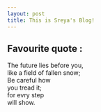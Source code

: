 ```yaml
---
layout: post
title: This is Sreya's Blog!
---
```



## Favourite quote : 

The future lies before you,<br/>
like a field of fallen snow;<br/>
Be careful how<br/>
you tread it;<br/>
for evry step<br/>
will show.






